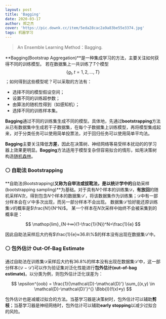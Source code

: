 ```yaml
---
layout: post
title: 'Bagging'
date: 2020-03-17
author: 郑之杰
cover: 'https://pic.downk.cc/item/5eda28cac2a9a83be55e3374.jpg'
tags: 机器学习
---
```


> An Ensemble Learning Method：Bagging.

**Bagging(Bootstrap Aggregation)**是一种集成学习的方法，主要关注如何获得不同的训练模型。
若在数据集上一共训练了$T$个模型$$\{g_t,t=1,2,...,T\}$$；如何得到这些模型呢？可以采取的方法有：
- 选择不同的模型假设空间；
- 设置不同的训练超参数；
- 由算法的随机性得到（如感知机）；
- 选择不同的训练样本集。

**Bagging**通过不同的训练集生成不同的模型。具体地，先通过**bootstrapping**方法从已有数据集中生成若干子数据集，在每个子数据集上训练模型，再将模型集成起来，对于分类任务可以使用简单投票法，对于回归任务可以使用简单平均法。

**Bagging**主要关注降低**方差**，因此在决策树、神经网络等易受样本扰动的的学习器上效果更明显。**Bagging**方法适用于模型复杂但容易拟合的情形，如用决策树构造[随机森林](https://0809zheng.github.io/2020/03/20/random-forest.html)。

### ⚪ 自助法 Bootstrapping
**自助法(Bootstrapping)**又称为自举法或拔靴法，是以统计学中的**自助采样(bootstrapping sampling)**为基础。对于具有$N$个样本的训练集$\mathcal{D}$，**有放回**的随机采样$N$次，得到包含$N$个样本的数据集$\mathcal{D}'$，将该数据集作为训练集；$\mathcal{D}$中有一部分样本会在$\mathcal{D}'$中多次出现，而另一部分样本不会出现。
数据集$\mathcal{D}'$恰好能还原训练集$\mathcal{D}$的概率是$\frac{N!}{N^N}$。
某一个样本在$N$次采样中始终不会被采集到的概率是：

$$ \mathop{lim}_{N→∞}(1-\frac{1}{N})^N=\frac{1}{e} $$

因此自助法采样后大约有$\frac{1}{e}≈36.8\%$的样本没有出现在数据集$\mathcal{D}'$中。

### ⚪ 包外估计 Out-Of-Bag Estimate
通过自助法在训练集$\mathcal{D}$采样后大约有$36.8\%$的样本没有出现在数据集$\mathcal{D}'$中，这一部分样本($\mathcal{D}-\mathcal{D}'$)可以作为验证集对泛化性能进行**包外估计(out-of-bag estimate)**。以分类为例，则包外估计泛化误差为：

$$ \epsilon^{oob} = \frac{1}{\mathcal{D}-\mathcal{D}'} \sum_{(x,y) \in \mathcal{D}-\mathcal{D}'}^{} \Bbb{I}(f(x)≠y) $$

包外估计也是减缓过拟合的方法。当基学习器是决策树时，包外估计可以辅助**剪枝**；当基学习器是神经网络时，包外估计可以辅助**early stopping**以减少过拟合的风险。
